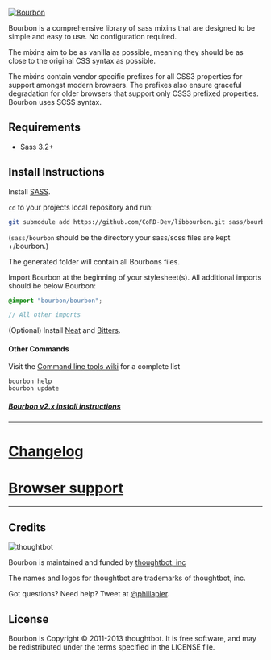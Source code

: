 [![Bourbon](http://bourbon.io/images/shared/bourbon-logo.png)](http://bourbon.io)

Bourbon is a comprehensive library of sass mixins that are designed to be simple and easy to use. 
No configuration required.  

The mixins aim to be as vanilla as possible, meaning they should be as close to the original CSS syntax as possible.

The mixins contain vendor specific prefixes for all CSS3 properties for support amongst modern browsers. 
The prefixes also ensure graceful degradation for older browsers that support only CSS3 prefixed properties. 
Bourbon uses SCSS syntax.


## Requirements
- Sass 3.2+

## Install Instructions

Install [SASS](http://sass-lang.com/).

`cd` to your projects local repository and run:

```bash
git submodule add https://github.com/CoRD-Dev/libbourbon.git sass/bourbon
```
(`sass/bourbon` should be the directory your sass/scss files are kept +/bourbon.)

The generated folder will contain all Bourbons files.

Import Bourbon at the beginning of your stylesheet(s). All additional imports should be below Bourbon:

```scss
@import "bourbon/bourbon";

// All other imports
```

(Optional) Install [Neat](https://github.com/CoRD-Dev/libneat#install-instructions) and [Bitters](https://github.com/CoRD-Dev/libbitters#install-instructions).


#### Other Commands
Visit the [Command line tools wiki](https://github.com/thoughtbot/bourbon/wiki/Command-Line-Tools) for a complete list

    bourbon help
    bourbon update
    
##### [Bourbon v2.x install instructions](https://github.com/thoughtbot/bourbon/wiki/Bourbon-v2.x-or-Rails-2.3-Install)

-------
# [Changelog](https://github.com/thoughtbot/bourbon/wiki)

# [Browser support](https://github.com/thoughtbot/bourbon/wiki/Browser-Support)
-------

Credits
-------

![thoughtbot](http://thoughtbot.com/images/tm/logo.png)

Bourbon is maintained and funded by [thoughtbot, inc](http://thoughtbot.com/community)

The names and logos for thoughtbot are trademarks of thoughtbot, inc.

Got questions? Need help? Tweet at [@phillapier](http://twitter.com/phillapier).

License
-------

Bourbon is Copyright © 2011-2013 thoughtbot. It is free software, and may be redistributed under the terms specified in the LICENSE file.
